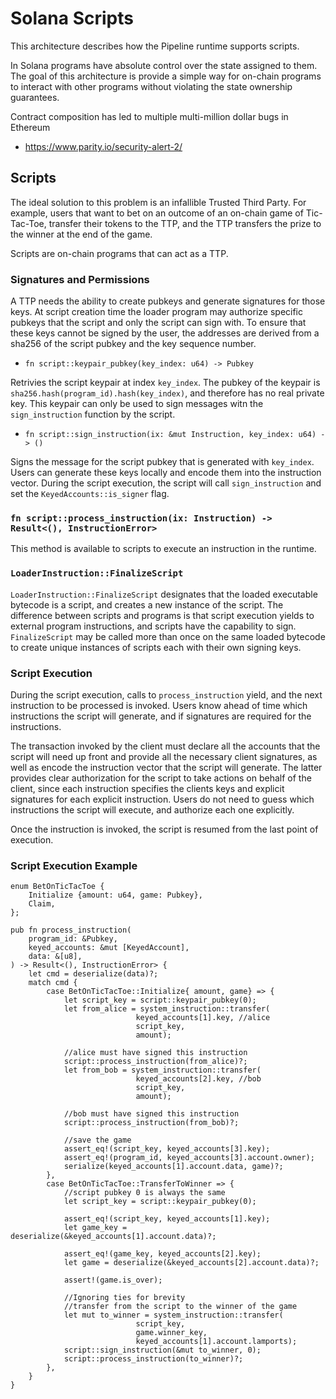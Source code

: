 # Solana Scripts

This architecture describes how the Pipeline runtime supports scripts. 

In Solana programs have absolute control over the state assigned to them.  The
goal of this architecture is provide a simple way for on-chain programs to
interact with other programs without violating the state ownership guarantees.

Contract composition has led to multiple multi-million dollar bugs in Ethereum

* https://www.parity.io/security-alert-2/

## Scripts

The ideal solution to this problem is an infallible Trusted Third Party. For
example, users that want to bet on an outcome of an on-chain game of
Tic-Tac-Toe, transfer their tokens to the TTP, and the TTP transfers the prize
to the winner at the end of the game.

Scripts are on-chain programs that can act as a TTP.

### Signatures and Permissions

A TTP needs the ability to create pubkeys and generate signatures for those
keys.  At script creation time the loader program may authorize specific
pubkeys that the script and only the script can sign with.  To ensure that these
keys cannot be signed by the user, the addresses are derived from a sha256 of
the script pubkey and the key sequence number.

* `fn script::keypair_pubkey(key_index: u64) -> Pubkey`

Retrivies the script keypair at index `key_index`.  The pubkey of the keypair is
`sha256.hash(program_id).hash(key_index)`, and therefore has no real private
key.  This keypair can only be used to sign messages witn the `sign_instruction`
function by the script.

* `fn script::sign_instruction(ix: &mut Instruction, key_index: u64) -> ()`

Signs the message for the script pubkey that is generated with `key_index`.
Users can generate these keys locally and encode them into the instruction
vector.  During the script execution, the script will call `sign_instruction`
and set the `KeyedAccounts::is_signer` flag.

### `fn script::process_instruction(ix: Instruction) -> Result<(), InstructionError>`

This method is available to scripts to execute an instruction in the runtime.

### `LoaderInstruction::FinalizeScript`

`LoaderInstruction::FinalizeScript` designates that the loaded executable
bytecode is a script, and creates a new instance of the script. The difference
between scripts and programs is that script execution yields to external program
instructions, and scripts have the capability to sign.  `FinalizeScript` may be
called more than once on the same loaded bytecode to create unique instances of
scripts each with their own signing keys.

### Script Execution

During the script execution, calls to `process_instruction` yield, and the next
instruction to be processed is invoked.  Users know ahead of time which
instructions the script will generate, and if signatures are required for the
instructions.

The transaction invoked by the client must declare all the accounts that the
script will need up front and provide all the necessary client signatures, as
well as encode the instruction vector that the script will generate.  The latter
provides clear authorization for the script to take actions on behalf of the
client, since each instruction specifies the clients keys and explicit
signatures for each explicit instruction.  Users do not need to guess which
instructions the script will execute, and authorize each one explicitly.

Once the instruction is invoked, the script is resumed from the last point of
execution.

### Script Execution Example

```
enum BetOnTicTacToe {
	Initialize {amount: u64, game: Pubkey},
	Claim,
};

pub fn process_instruction(
    program_id: &Pubkey,
    keyed_accounts: &mut [KeyedAccount],
    data: &[u8],
) -> Result<(), InstructionError> {
    let cmd = deserialize(data)?;
    match cmd {
        case BetOnTicTacToe::Initialize{ amount, game} => {
            let script_key = script::keypair_pubkey(0);
            let from_alice = system_instruction::transfer(
                            keyed_accounts[1].key, //alice
                            script_key,
                            amount);

            //alice must have signed this instruction
            script::process_instruction(from_alice)?;
            let from_bob = system_instruction::transfer(
                            keyed_accounts[2].key, //bob
                            script_key,
                            amount);

            //bob must have signed this instruction
            script::process_instruction(from_bob)?;

            //save the game
            assert_eq!(script_key, keyed_accounts[3].key);
            assert_eq!(program_id, keyed_accounts[3].account.owner);
            serialize(keyed_accounts[1].account.data, game)?;
        },
        case BetOnTicTacToe::TransferToWinner => {
            //script pubkey 0 is always the same
            let script_key = script::keypair_pubkey(0);

            assert_eq!(script_key, keyed_accounts[1].key);
            let game_key = deserialize(&keyed_accounts[1].account.data)?;

            assert_eq!(game_key, keyed_accounts[2].key);
            let game = deserialize(&keyed_accounts[2].account.data)?;

            assert!(game.is_over);

            //Ignoring ties for brevity 
            //transfer from the script to the winner of the game
            let mut to_winner = system_instruction::transfer(
                            script_key,
                            game.winner_key,
                            keyed_accounts[1].account.lamports);
            script::sign_instruction(&mut to_winner, 0);
            script::process_instruction(to_winner)?;
        },
    }
}

```

